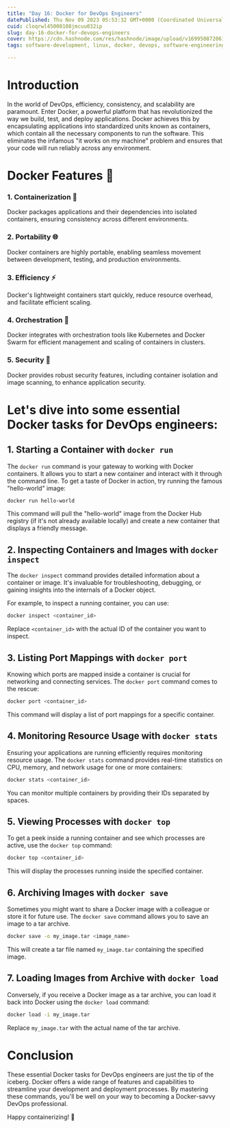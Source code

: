 ```yaml
---
title: "Day 16: Docker for DevOps Engineers"
datePublished: Thu Nov 09 2023 05:53:32 GMT+0000 (Coordinated Universal Time)
cuid: cloqrwl45000108jmcuu032ip
slug: day-16-docker-for-devops-engineers
cover: https://cdn.hashnode.com/res/hashnode/image/upload/v1699508720616/62eecda6-5ca7-4344-8730-70d09afd845e.png
tags: software-development, linux, docker, devops, software-engineering

---
```


# Introduction

In the world of DevOps, efficiency, consistency, and scalability are paramount. Enter Docker, a powerful platform that has revolutionized the way we build, test, and deploy applications. Docker achieves this by encapsulating applications into standardized units known as containers, which contain all the necessary components to run the software. This eliminates the infamous "it works on my machine" problem and ensures that your code will run reliably across any environment.

# Docker Features 🚀

### 1\. **Containerization** 🔧

Docker packages applications and their dependencies into isolated containers, ensuring consistency across different environments.

### 2\. **Portability** 🌐

Docker containers are highly portable, enabling seamless movement between development, testing, and production environments.

### 3\. **Efficiency** ⚡

Docker's lightweight containers start quickly, reduce resource overhead, and facilitate efficient scaling.

### 4\. **Orchestration** 🎵

Docker integrates with orchestration tools like Kubernetes and Docker Swarm for efficient management and scaling of containers in clusters.

### 5\. **Security** 🔐

Docker provides robust security features, including container isolation and image scanning, to enhance application security.

# Let's dive into some essential Docker tasks for DevOps engineers:

## 1\. Starting a Container with `docker run`

The `docker run` command is your gateway to working with Docker containers. It allows you to start a new container and interact with it through the command line. To get a taste of Docker in action, try running the famous "hello-world" image:

```bash
docker run hello-world
```

This command will pull the "hello-world" image from the Docker Hub registry (if it's not already available locally) and create a new container that displays a friendly message.

## 2\. Inspecting Containers and Images with `docker inspect`

The `docker inspect` command provides detailed information about a container or image. It's invaluable for troubleshooting, debugging, or gaining insights into the internals of a Docker object.

For example, to inspect a running container, you can use:

```bash
docker inspect <container_id>
```

Replace `<container_id>` with the actual ID of the container you want to inspect.

## 3\. Listing Port Mappings with `docker port`

Knowing which ports are mapped inside a container is crucial for networking and connecting services. The `docker port` command comes to the rescue:

```bash
docker port <container_id>
```

This command will display a list of port mappings for a specific container.

## 4\. Monitoring Resource Usage with `docker stats`

Ensuring your applications are running efficiently requires monitoring resource usage. The `docker stats` command provides real-time statistics on CPU, memory, and network usage for one or more containers:

```bash
docker stats <container_id>
```

You can monitor multiple containers by providing their IDs separated by spaces.

## 5\. Viewing Processes with `docker top`

To get a peek inside a running container and see which processes are active, use the `docker top` command:

```bash
docker top <container_id>
```

This will display the processes running inside the specified container.

## 6\. Archiving Images with `docker save`

Sometimes you might want to share a Docker image with a colleague or store it for future use. The `docker save` command allows you to save an image to a tar archive.

```bash
docker save -o my_image.tar <image_name>
```

This will create a tar file named `my_image.tar` containing the specified image.

## 7\. Loading Images from Archive with `docker load`

Conversely, if you receive a Docker image as a tar archive, you can load it back into Docker using the `docker load` command:

```bash
docker load -i my_image.tar
```

Replace `my_image.tar` with the actual name of the tar archive.

# Conclusion

These essential Docker tasks for DevOps engineers are just the tip of the iceberg. Docker offers a wide range of features and capabilities to streamline your development and deployment processes. By mastering these commands, you'll be well on your way to becoming a Docker-savvy DevOps professional.

Happy containerizing! 🐳